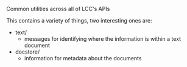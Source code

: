 Common utilities across all of LCC's APIs

This contains a variety of things, two interesting ones are:

* text/
  * messages for identifying where the information is within a text document
* docstore/
  * information for metadata about the documents

